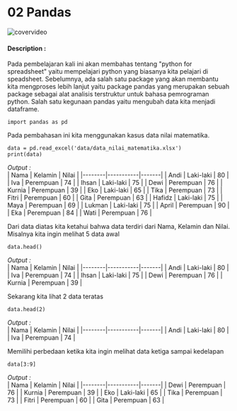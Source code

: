 # 02 Pandas

![covervideo](http://bit.ly/makeaicovervideo)

#### **Description :**
Pada pembelajaran kali ini akan membahas tentang "python for spreadsheet" yaitu mempelajari python yang biasanya kita pelajari di speadsheet. Sebelumnya, ada salah satu package yang akan membantu kita mengproses lebih lanjut yaitu package pandas yang merupakan sebuah package sebagai alat analisis terstruktur untuk bahasa pemrograman python. Salah satu kegunaan pandas yaitu mengubah data kita menjadi dataframe. 
```
import pandas as pd
```
Pada pembahasan ini kita menggunakan kasus data nilai matematika. 
```
data = pd.read_excel('data/data_nilai_matematika.xlsx')
print(data)
```
*Output :* <br>
| Nama   | Kelamin   | Nilai |
|--------|-----------|-------|
| Andi   | Laki-laki | 80    |
| Iva    | Perempuan | 74    |
| Ihsan  | Laki-laki | 75    |
| Dewi   | Perempuan | 76    |
| Kurnia | Perempuan | 39    |
| Eko    | Laki-laki | 65    |
| Tika   | Perempuan | 73    |
| Fitri  | Perempuan | 60    |
| Gita   | Perempuan | 63    |
| Hafidz | Laki-laki | 75    |
| Maya   | Perempuan | 69    |
| Lukman | Laki-laki | 75    |
| April  | Perempuan | 90    |
| Eka    | Perempuan | 84    |
| Wati   | Perempuan | 76    |

Dari data diatas kita ketahui bahwa data terdiri dari Nama, Kelamin dan Nilai. Misalnya kita ingin melihat 5 data awal
```
data.head()
```
*Output :* <br>
| Nama   | Kelamin   | Nilai |
|--------|-----------|-------|
| Andi   | Laki-laki | 80    |
| Iva    | Perempuan | 74    |
| Ihsan  | Laki-laki | 75    |
| Dewi   | Perempuan | 76    |
| Kurnia | Perempuan | 39    |

Sekarang kita lihat 2 data teratas
```
data.head(2)
```
*Output :* <br>
| Nama   | Kelamin   | Nilai |
|--------|-----------|-------|
| Andi   | Laki-laki | 80    |
| Iva    | Perempuan | 74    |

Memilihi perbedaan ketika kita ingin melihat data ketiga sampai kedelapan
```
data[3:9]
```
*Output :* <br>
| Nama   | Kelamin   | Nilai |
|--------|-----------|-------|
| Dewi   | Perempuan | 76    |
| Kurnia | Perempuan | 39    |
| Eko    | Laki-laki | 65    |
| Tika   | Perempuan | 73    |
| Fitri  | Perempuan | 60    |
| Gita   | Perempuan | 63    |